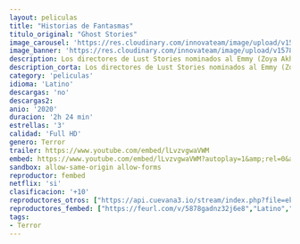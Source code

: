 ```yaml
---
layout: peliculas
title: "Historias de Fantasmas"
titulo_original: "Ghost Stories"
image_carousel: 'https://res.cloudinary.com/innovateam/image/upload/v1578281281/historias-fana-min_uxzka7.jpg'
image_banner: 'https://res.cloudinary.com/innovateam/image/upload/v1578281285/AAAABaTe39YLbRkWVNLtwvhqQCoPwhyxYNiVQoZzr8v60A3-j4ErXK7NxYqj31K-4N1cULc5eNWvHauHm44bYM9XmlCToWa7-min_ulst7x.jpg'
description: Los directores de Lust Stories nominados al Emmy (Zoya Akhtar, Anurag Kashyap, Dibakar Banerjee y Karan Johar) se reúnen para este cuarteto de suspenso.
description_corta: Los directores de Lust Stories nominados al Emmy (Zoya Akhtar, Anurag Kashyap, Dibakar Banerjee y Karan Johar) se reúnen para este cuarteto de suspenso
category: 'peliculas'
idioma: 'Latino'
descargas: 'no'
descargas2:
anio: '2020'
duracion: '2h 24 min'
estrellas: '3'
calidad: 'Full HD'
genero: Terror
trailer: https://www.youtube.com/embed/lLvzvgwaVWM
embed: https://www.youtube.com/embed/lLvzvgwaVWM?autoplay=1&amp;rel=0&amp;hd=1&border=0&wmode=opaque&enablejsapi=1&modestbranding=1&controls=1&showinfo=0
sandbox: allow-same-origin allow-forms
reproductor: fembed
netflix: 'si'
clasificacion: '+10'
reproductores_otros: ["https://api.cuevana3.io/stream/index.php?file=ek5lbm9xYWNrS0xYMTZLa2xNbkdvY3ZTb3BtZng4TGp6ZFpobGFMUGtOelcwcUZmbWRIVzRkakVuS0JnbEplcG1KUnNZSlRTMGViVTBxZGdsdEhPb3BYWnJJQ2VzSlBkMFphZlg2YlcwT1hGeXBoZ29OS1ZsdHJFbjV1WDBhWFkxOGVZYkdTWG1hbVZsV2RpYUpnPQ","Latino","https://gdriveplayer.co/embed2.php?link=cU%252B8ZEWk75Eu7fbpS4CKDwC%252F20zzISW4C%252BTGlny%252FB1A0Hnz66pfkoSEPyUIJug5uPxbMlYy%252BEbXHSB9Is7oPxR%252F85XohyiJzaxN3QhUX8XhXq5UymNnkro8DqTrWWedYsyt3MnQaN5yJ4z3db9pzqCj8kVxKidhJOuIgG43Yi0FeN1O0hdb0Aep0FAMRT72gA5orITYqdEicfeYzTp%252BwHy","Latino","https://mstream.website/423q1g3bsex5","Latino"]
reproductores_fembed: ["https://feurl.com/v/5878gadnz32j6e8","Latino","https://feurl.com/v/4mgy3fzw70m35k3","Latino","https://www.playembed.com/v/ny-npa2r1gqxdmn","Latino"]
tags:
- Terror
---
```













